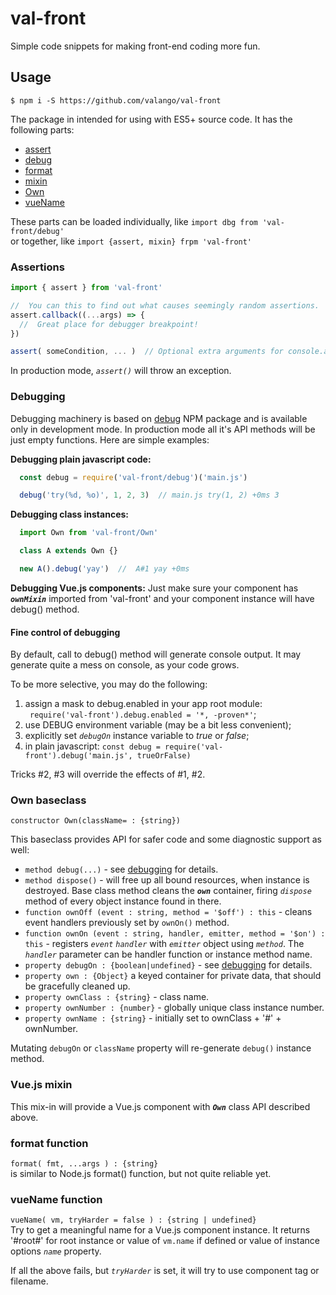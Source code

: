# val-front

Simple code snippets for making front-end coding more fun.

## Usage
```
$ npm i -S https://github.com/valango/val-front
```
The package in intended for using with ES5+ source code. It has the following parts:

* [assert](#assertions)
* [debug](#debugging)
* [format](#format-function)
* [mixin](#vuejs-mixin)
* [Own](#own-baseclass)
* [vueName](#vuename-function)

These parts can be loaded individually, like `import dbg from 'val-front/debug'`<br />
or together, like `import {assert, mixin} frpm 'val-front'`

### Assertions
```javascript
import { assert } from 'val-front'

//  You can this to find out what causes seemingly random assertions.
assert.callback((...args) => {
  //  Great place for debugger breakpoint!
})

assert( someCondition, ... )  // Optional extra arguments for console.assert() 
```
In production mode, _`assert()`_ will throw an exception.

### Debugging
Debugging machinery is based on [debug](https://github.com/visionmedia/debug])
NPM package and is available only in development mode. In production mode all it's API
methods will be just empty functions. Here are simple examples:

**Debugging plain javascript code:**
```javascript
  const debug = require('val-front/debug')('main.js')

  debug('try(%d, %o)', 1, 2, 3)  // main.js try(1, 2) +0ms 3
```

**Debugging class instances:**
```javascript
  import Own from 'val-front/Own'

  class A extends Own {}

  new A().debug('yay')  //  A#1 yay +0ms
```

**Debugging Vue.js components:**
Just make sure your component has _**`ownMixin`**_ imported from 'val-front' and
your component instance will have debug() method.

#### Fine control of debugging
By default, call to debug() method will generate console output.
It may generate quite a mess on console, as your code grows.

To be more selective, you may do the following:
   1. assign a mask to debug.enabled in your app root module:<br />
   ` require('val-front').debug.enabled = '*, -proven*'`;
   1. use DEBUG environment variable (may be a bit less convenient);
   1. explicitly set _`debugOn`_ instance variable to _true_ or _false_;
   1. in plain javascript: `const debug = require('val-front').debug('main.js', trueOrFalse)`

Tricks #2, #3 will override the effects of #1, #2.

### Own baseclass
`constructor Own(className= : {string})`

This baseclass provides API for safer code and some diagnostic support as well:
   * `method debug(...)` - see [debugging](#debugging) for details.
   * `method dispose()` - will free up all bound resources, when instance is destroyed.
   Base class method cleans the _**`own`**_ container, firing _`dispose`_ method of every
   object instance found in there.
   * `function ownOff (event : string, method = '$off') : this` -
   cleans event handlers previously set by `ownOn()` method.
   * `function ownOn (event : string, handler, emitter, method = '$on') : this` -
   registers _`event`_ _`handler`_ with _`emitter`_ object using _`method`_.
   The _`handler`_ parameter can be handler function or instance method name.
   * `property debugOn : {boolean|undefined}` - see [debugging](#debugging) for details.
   * `property own : {Object}`
   a keyed container for private data, that should be gracefully cleaned up.
   * `property ownClass : {string}` - class name.
   * `property ownNumber : {number}` - globally unique class instance number.
   * `property ownName : {string}` - initially set to ownClass + '#' + ownNumber.
   
Mutating `debugOn` or `className` property will re-generate `debug()` instance method.

### Vue.js mixin
This mix-in will provide a Vue.js component with _**`Own`**_ class API described above.

### format function
`format( fmt, ...args ) : {string}`<br />
is similar to Node.js format() function, but not quite reliable yet.

### vueName function
`vueName( vm, tryHarder = false ) : {string | undefined}`<br />
Try to get a meaningful name for a Vue.js component instance.
It returns '#root#' for root instance or value of `vm.name` if defined or value of
instance options _`name`_ property.

If all the above fails, but _`tryHarder`_ is set, it will try to use component tag or filename.
